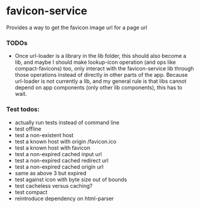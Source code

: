 # favicon-service
Provides a way to get the favicon image url for a page url

### TODOs
* Once url-loader is a library in the lib folder, this should also become a lib, and maybe I should make lookup-icon operation (and ops like compact-favicons) too, only interact with the favicon-service lib through those operations instead of directly in other parts of the app. Because url-loader is not currently a lib, and my general rule is that libs cannot depend on app components (only other lib components), this has to wait.

### Test todos:
* actually run tests instead of command line
* test offline
* test a non-existent host
* test a known host with origin /favicon.ico
* test a known host with <link> favicon
* test a non-expired cached input url
* test a non-expired cached redirect url
* test a non-expired cached origin url
* same as above 3 but expired
* test against icon with byte size out of bounds
* test cacheless versus caching?
* test compact
* reintroduce dependency on html-parser
